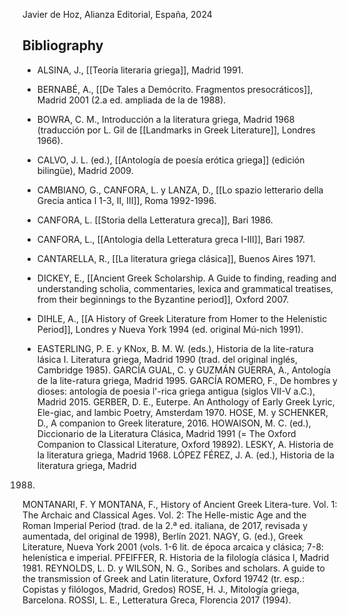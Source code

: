 Javier de Hoz, Alianza Editorial, España, 2024

## Bibliography

- ALSINA, J., [[Teoría literaria griega]], Madrid 1991.
- BERNABÉ, A., [[De Tales a Demócrito. Fragmentos presocráticos]], Madrid 2001 (2.a ed. ampliada de la de 1988).
- BOWRA, C. M., Introducción a la literatura griega, Madrid 1968 (traducción por L. Gil de [[Landmarks in Greek Literature]], Londres 1966).
- CALVO, J. L. (ed.), [[Antología de poesía erótica griega]] (edición bilingüe), Madrid 2009.
- CAMBIANO, G., CANFORA, L. y LANZA, D., [[Lo spazio letterario della Grecia antica I 1-3, II, III]], Roma 1992-1996.
- CANFORA, L. [[Storia della Letteratura greca]], Bari 1986.
- CANFORA, L., [[Antologia della Letteratura greca I-III]], Bari 1987.
- CANTARELLA, R., [[La literatura griega clásica]], Buenos Aires 1971.
- DICKEY, E., [[Ancient Greek Scholarship. A Guide to finding, reading and understanding scholia, commentaries, lexica and grammatical treatises, from their beginnings to the Byzantine period]], Oxford 2007.

- DIHLE, A., [[A History of Greek Literature from Homer to the Helenistic Period]], Londres y Nueva York 1994 (ed. original Mú-nich 1991).

- EASTERLING, P. E. y KNox, B. M. W. (eds.), Historia de la lite-ratura lásica I. Literatura griega, Madrid 1990 (trad. del original inglés, Cambridge 1985).
GARCÍA GUAL, C. y GUZMÁN GUERRA, A., Antología de la lite-ratura griega, Madrid 1995.
GARCÍA ROMERO, F., De hombres y dioses: antología de poesia l'-rica griega antigua (siglos VII-V a.C.), Madrid 2015.
GERBER, D. E., Euterpe. An Anthology of Early Greek Lyric, Ele-giac, and lambic Poetry, Amsterdam 1970.
HOSE, M. y SCHENKER, D., A companion to Greek literature, 2016.
HOWAISON, M. C. (ed.), Diccionario de la Literatura Clásica, Madrid 1991 (= The Oxford Companion to Classical Literature, Oxford 19892).
LESKY, A. Historia de la literatura griega, Madrid 1968.
LÓPEZ FÉREZ, J. A. (ed.), Historia de la literatura griega, Madrid
1988.
MONTANARI, F. Y MONTANA, F., History of Ancient Greek Litera-ture. Vol. 1: The Archaic and Classical Ages. Vol. 2: The Helle-mistic Age and the Roman Imperial Period (trad. de la 2.ª ed. italiana, de 2017, revisada y aumentada, del original de
1998), Berlín 2021.
NAGY, G. (ed.), Greek Literature, Nueva York 2001 (vols. 1-6 lit. de época arcaica y clásica; 7-8: helenística e imperial.
PFEIFFER, R. Historia de la filología clásica I, Madrid 1981.
REYNOLDS, L. D. y WILSON, N. G., Soribes and scholars. A guide to the transmission of Greek and Latin literature, Oxford 19742 (tr. esp.: Copistas y filólogos, Madrid, Gredos)
ROSE, H. J., Mitología griega, Barcelona.
ROSSI, L. E., Letteratura Greca, Florencia 2017 (1994).
